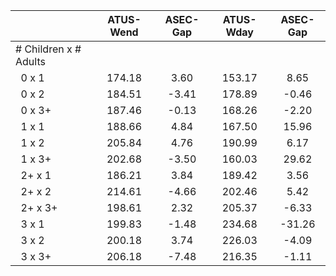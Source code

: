 
|                      |    ATUS-Wend |     ASEC-Gap |    ATUS-Wday |     ASEC-Gap |
| -------------------- | :----------: | :----------: | :----------: | :----------: |
| # Children x # Adults |              |              |              |              |
| &nbsp;&nbsp;0 x 1    |       174.18 |         3.60 |       153.17 |         8.65 |
| &nbsp;&nbsp;0 x 2    |       184.51 |        -3.41 |       178.89 |        -0.46 |
| &nbsp;&nbsp;0 x 3+   |       187.46 |        -0.13 |       168.26 |        -2.20 |
| &nbsp;&nbsp;1 x 1    |       188.66 |         4.84 |       167.50 |        15.96 |
| &nbsp;&nbsp;1 x 2    |       205.84 |         4.76 |       190.99 |         6.17 |
| &nbsp;&nbsp;1 x 3+   |       202.68 |        -3.50 |       160.03 |        29.62 |
| &nbsp;&nbsp;2+ x 1   |       186.21 |         3.84 |       189.42 |         3.56 |
| &nbsp;&nbsp;2+ x 2   |       214.61 |        -4.66 |       202.46 |         5.42 |
| &nbsp;&nbsp;2+ x 3+  |       198.61 |         2.32 |       205.37 |        -6.33 |
| &nbsp;&nbsp;3 x 1    |       199.83 |        -1.48 |       234.68 |       -31.26 |
| &nbsp;&nbsp;3 x 2    |       200.18 |         3.74 |       226.03 |        -4.09 |
| &nbsp;&nbsp;3 x 3+   |       206.18 |        -7.48 |       216.35 |        -1.11 |

